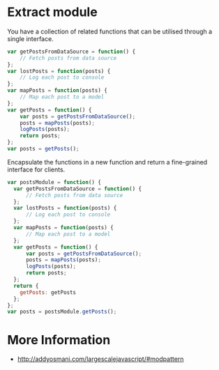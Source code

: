 Extract module
===============
You have a collection of related functions that can be utilised through a single interface.

```javascript
var getPostsFromDataSource = function() {
    // Fetch posts from data source
};
var lostPosts = function(posts) {
    // Log each post to console
};
var mapPosts = function(posts) {
    // Map each post to a model
};
var getPosts = function() {
    var posts = getPostsFromDataSource();
    posts = mapPosts(posts);
    logPosts(posts);
    return posts;
};
var posts = getPosts();
```

Encapsulate the functions in a new function and return a fine-grained interface for clients.

```javascript
var postsModule = function() {
  var getPostsFromDataSource = function() {
      // Fetch posts from data source
  };
  var lostPosts = function(posts) {
      // Log each post to console
  };
  var mapPosts = function(posts) {
      // Map each post to a model
  };
  var getPosts = function() {
      var posts = getPostsFromDataSource();
      posts = mapPosts(posts);
      logPosts(posts);
      return posts;
  };
  return {
  	getPosts: getPosts
  };
};
var posts = postsModule.getPosts();
```

# More Information
- http://addyosmani.com/largescalejavascript/#modpattern
